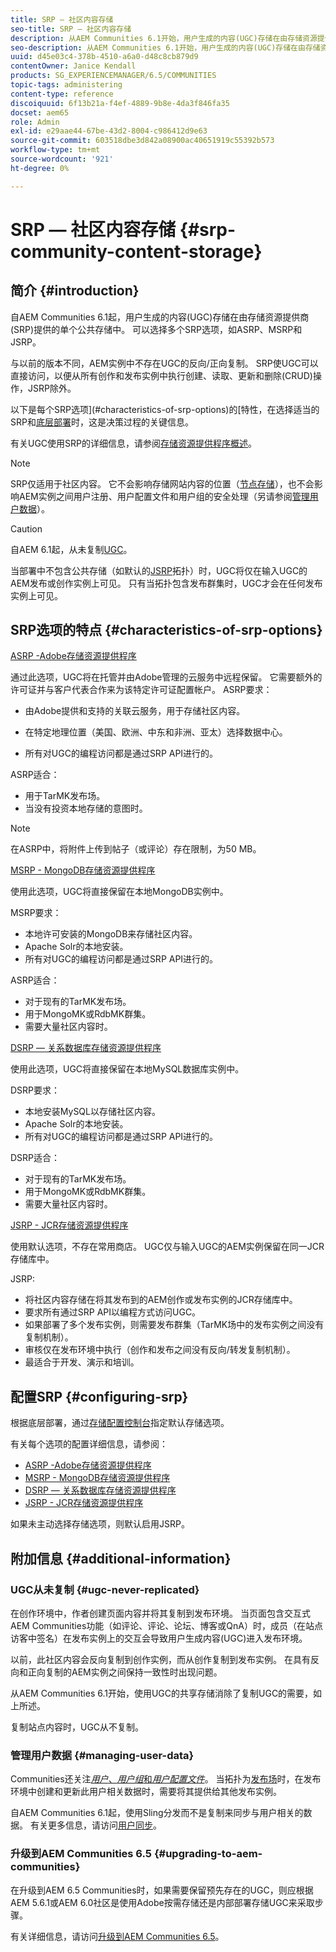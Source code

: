 ```yaml
---
title: SRP — 社区内容存储
seo-title: SRP — 社区内容存储
description: 从AEM Communities 6.1开始，用户生成的内容(UGC)存储在由存储资源提供商(SRP)提供的单个公共存储中
seo-description: 从AEM Communities 6.1开始，用户生成的内容(UGC)存储在由存储资源提供商(SRP)提供的单个公共存储中
uuid: d45e03c4-378b-4510-a6a0-d48c8cb879d9
contentOwner: Janice Kendall
products: SG_EXPERIENCEMANAGER/6.5/COMMUNITIES
topic-tags: administering
content-type: reference
discoiquuid: 6f13b21a-f4ef-4889-9b8e-4da3f846fa35
docset: aem65
role: Admin
exl-id: e29aae44-67be-43d2-8004-c986412d9e63
source-git-commit: 603518dbe3d842a08900ac40651919c55392b573
workflow-type: tm+mt
source-wordcount: '921'
ht-degree: 0%

---
```


# SRP — 社区内容存储 {#srp-community-content-storage}

## 简介 {#introduction}

自AEM Communities 6.1起，用户生成的内容(UGC)存储在由存储资源提供商(SRP)提供的单个公共存储中。 可以选择多个SRP选项，如ASRP、MSRP和JSRP。

与以前的版本不同，AEM实例中不存在UGC的反向/正向复制。 SRP使UGC可以直接访问，以便从所有创作和发布实例中执行创建、读取、更新和删除(CRUD)操作，JSRP除外。

以下是每个SRP选项](#characteristics-of-srp-options)的[特性，在选择适当的SRP和[底层部署](/help/communities/topologies.md)时，这是决策过程的关键信息。

有关UGC使用SRP的详细信息，请参阅[存储资源提供程序概述](/help/communities/srp.md)。

>[!NOTE]
>
>SRP仅适用于社区内容。 它不会影响存储网站内容的位置（[节点存储](/help/sites-deploying/data-store-config.md)），也不会影响AEM实例之间用户注册、用户配置文件和用户组的安全处理（另请参阅[管理用户数据](#managing-user-data)）。

>[!CAUTION]
>
>自AEM 6.1起，从未复制[UGC](#ugc-never-replicated)。
>
>当部署中不包含公共存储（如默认的[JSRP](/help/communities/topologies.md#jsrp)拓扑）时，UGC将仅在输入UGC的AEM发布或创作实例上可见。 只有当拓扑包含发布群集时，UGC才会在任何发布实例上可见。

## SRP选项的特点 {#characteristics-of-srp-options}

[ASRP -Adobe存储资源提供程序](/help/communities/asrp.md)

通过此选项，UGC将在托管并由Adobe管理的云服务中远程保留。 它需要额外的许可证并与客户代表合作来为该特定许可证配置帐户。 ASRP要求：

* 由Adobe提供和支持的关联云服务，用于存储社区内容。
* 在特定地理位置（美国、欧洲、中东和非洲、亚太）选择数据中心。

* 所有对UGC的编程访问都是通过SRP API进行的。

ASRP适合：

* 用于TarMK发布场。
* 当没有投资本地存储的意图时。

>[!NOTE]
>
>在ASRP中，将附件上传到帖子（或评论）存在限制，为50 MB。

[MSRP - MongoDB存储资源提供程序](/help/communities/msrp.md)

使用此选项，UGC将直接保留在本地MongoDB实例中。

MSRP要求：

* 本地许可安装的MongoDB来存储社区内容。
* Apache Solr的本地安装。
* 所有对UGC的编程访问都是通过SRP API进行的。

ASRP适合：

* 对于现有的TarMK发布场。
* 用于MongoMK或RdbMK群集。
* 需要大量社区内容时。

[DSRP — 关系数据库存储资源提供程序](/help/communities/dsrp.md)

使用此选项，UGC将直接保留在本地MySQL数据库实例中。

DSRP要求：

* 本地安装MySQL以存储社区内容。
* Apache Solr的本地安装。
* 所有对UGC的编程访问都是通过SRP API进行的。

DSRP适合：

* 对于现有的TarMK发布场。
* 用于MongoMK或RdbMK群集。
* 需要大量社区内容时。

[JSRP - JCR存储资源提供程序](/help/communities/jsrp.md)

使用默认选项，不存在常用商店。 UGC仅与输入UGC的AEM实例保留在同一JCR存储库中。

JSRP:

* 将社区内容存储在将其发布到的AEM创作或发布实例的JCR存储库中。
* 要求所有通过SRP API以编程方式访问UGC。
* 如果部署了多个发布实例，则需要发布群集（TarMK场中的发布实例之间没有复制机制）。
* 审核仅在发布环境中执行（创作和发布之间没有反向/转发复制机制）。
* 最适合于开发、演示和培训。

## 配置SRP {#configuring-srp}

根据底层部署，通过[存储配置控制台](/help/communities/srp-config.md)指定默认存储选项。

有关每个选项的配置详细信息，请参阅：

* [ASRP -Adobe存储资源提供程序](/help/communities/asrp.md)
* [MSRP - MongoDB存储资源提供程序](/help/communities/msrp.md)
* [DSRP — 关系数据库存储资源提供程序](/help/communities/dsrp.md)
* [JSRP - JCR存储资源提供程序](/help/communities/jsrp.md)

如果未主动选择存储选项，则默认启用JSRP。

## 附加信息 {#additional-information}

### UGC从未复制 {#ugc-never-replicated}

在创作环境中，作者创建页面内容并将其复制到发布环境。 当页面包含交互式AEM Communities功能（如评论、评论、论坛、博客或QnA）时，成员（在站点访客中签名）在发布实例上的交互会导致用户生成内容(UGC)进入发布环境。

以前，此社区内容会反向复制到创作实例，而从创作复制到发布实例。 在具有反向和正向复制的AEM实例之间保持一致性时出现问题。

从AEM Communities 6.1开始，使用UGC的共享存储消除了复制UGC的需要，如上所述。

复制站点内容时，UGC从不复制。

### 管理用户数据 {#managing-user-data}

Communities还关注&#x200B;[*用户*、*用户组*&#x200B;和&#x200B;*用户配置文件*](/help/communities/users.md)。 当拓扑为[发布场](/help/sites-deploying/recommended-deploys.md#tarmk-farm)时，在发布环境中创建和更新此用户相关数据时，需要将其提供给其他发布实例。

自AEM Communities 6.1起，使用Sling分发而不是复制来同步与用户相关的数据。 有关更多信息，请访问[用户同步](/help/communities/sync.md)。

### 升级到AEM Communities 6.5 {#upgrading-to-aem-communities}

在升级到AEM 6.5 Communities时，如果需要保留预先存在的UGC，则应根据AEM 5.6.1或AEM 6.0社区是使用Adobe按需存储还是内部部署存储UGC来采取步骤。

有关详细信息，请访问[升级到AEM Communities 6.5](/help/communities/upgrade.md)。
